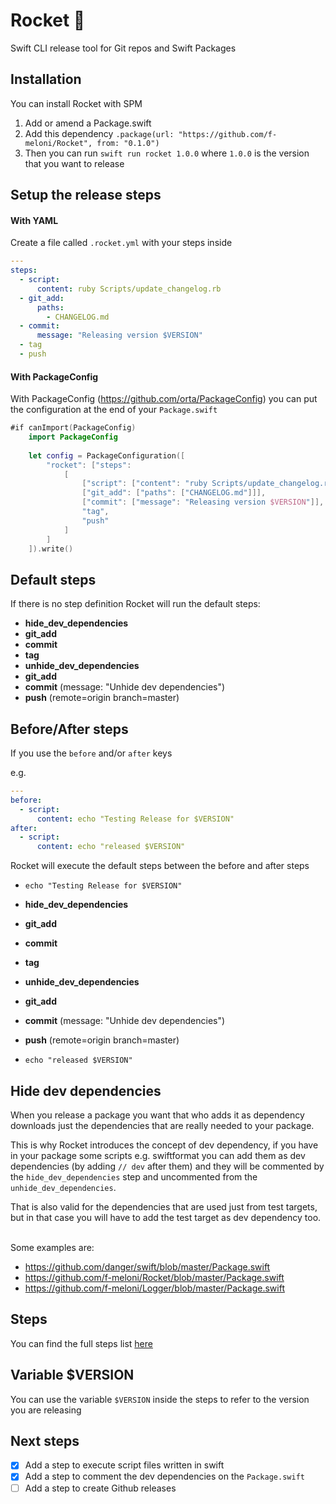 # Rocket 🚀

Swift CLI release tool for Git repos and Swift Packages

## Installation
You can install Rocket with SPM

1. Add or amend a Package.swift
2. Add this dependency `.package(url: "https://github.com/f-meloni/Rocket", from: "0.1.0")`
3. Then you can run `swift run rocket 1.0.0` where `1.0.0` is the version that you want to release

## Setup the release steps

#### With YAML
Create a file called `.rocket.yml` with your steps inside

```yaml
---
steps: 
  - script: 
      content: ruby Scripts/update_changelog.rb
  - git_add:
      paths:
        - CHANGELOG.md
  - commit:
      message: "Releasing version $VERSION"
  - tag
  - push
```

#### With PackageConfig
With PackageConfig (https://github.com/orta/PackageConfig) you can put the configuration at the end of your `Package.swift`

```swift
#if canImport(PackageConfig)
    import PackageConfig
    
    let config = PackageConfiguration([
        "rocket": ["steps":
            [
                ["script": ["content": "ruby Scripts/update_changelog.rb"]]
                ["git_add": ["paths": ["CHANGELOG.md"]]],
                ["commit": ["message": "Releasing version $VERSION"]],
                "tag",
                "push"
            ]
        ]
    ]).write()
```

## Default steps
If there is no step definition Rocket will run the default steps:

- **hide_dev_dependencies**
- **git_add**
- **commit**
- **tag**
- **unhide_dev_dependencies**
- **git_add**
- **commit** (message: "Unhide dev dependencies")
- **push** (remote=origin branch=master)

## Before/After steps
If you use the `before` and/or `after` keys

e.g.

```yaml
---
before: 
  - script: 
      content: echo "Testing Release for $VERSION"
after:
  - script: 
      content: echo "released $VERSION"
```

Rocket will execute the default steps between the before and after steps

- `echo "Testing Release for $VERSION"`

- **hide_dev_dependencies**
- **git_add**
- **commit**
- **tag**
- **unhide_dev_dependencies**
- **git_add**
- **commit** (message: "Unhide dev dependencies")
- **push** (remote=origin branch=master)

- `echo "released $VERSION"`

## Hide dev dependencies
When you release a package you want that who adds it as dependency downloads just the dependencies that are really needed to your package.

This is why Rocket introduces the concept of dev dependency, if you have in your package some scripts e.g. swiftformat you can add them as dev dependencies (by adding `// dev` after them) and they will be commented by the `hide_dev_dependencies` step and uncommented from the `unhide_dev_dependencies`.

That is also valid for the dependencies that are used just from test targets, but in that case you will have to add the test target as dev dependency too.<br/><br/>

Some examples are:
- https://github.com/danger/swift/blob/master/Package.swift
- https://github.com/f-meloni/Rocket/blob/master/Package.swift
- https://github.com/f-meloni/Logger/blob/master/Package.swift

## Steps

You can find the full steps list [here](Documentation/Steps/Steps.md)

## Variable $VERSION

You can use the variable `$VERSION` inside the steps to refer to the version you are releasing

## Next steps

- [X] Add a step to execute script files written in swift
- [X] Add a step to comment the dev dependencies on the `Package.swift`
- [ ] Add a step to create Github releases
